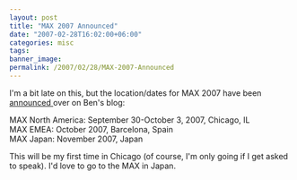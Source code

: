 ```yaml
---
layout: post
title: "MAX 2007 Announced"
date: "2007-02-28T16:02:00+06:00"
categories: misc 
tags: 
banner_image: 
permalink: /2007/02/28/MAX-2007-Announced
---
```


I'm a bit late on this, but the location/dates for MAX 2007 have been <a href="http://forta.com/blog/index.cfm?mode=entry&entry=09E91627-3048-80A9-EFC29EC9DC72FEFB">announced </a> over on Ben's blog:

MAX North America: September 30-October 3, 2007, Chicago, IL<br>
MAX EMEA: October 2007, Barcelona, Spain<br>
MAX Japan: November 2007, Japan<br>

This will be my first time in Chicago (of course, I'm only going if I get asked to speak). I'd love to go to the MAX in Japan.